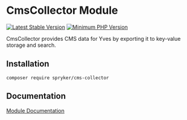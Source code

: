# CmsCollector Module
[![Latest Stable Version](https://poser.pugx.org/spryker/cms-collector/v/stable.svg)](https://packagist.org/packages/spryker/cms-collector)
[![Minimum PHP Version](https://img.shields.io/badge/php-%3E%3D%207.4-8892BF.svg)](https://php.net/)

CmsCollector provides CMS data for Yves by exporting it to key-value storage and search.

## Installation

```
composer require spryker/cms-collector
```

## Documentation

[Module Documentation](https://docs.spryker.com)
